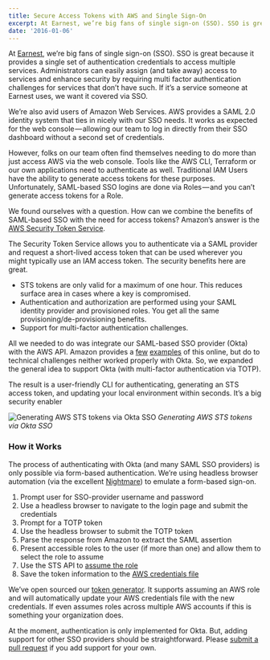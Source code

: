 ```yaml
---
title: Secure Access Tokens with AWS and Single Sign-On
excerpt: At Earnest, we’re big fans of single sign-on (SSO). SSO is great because it provides a single set of authentication credentials to access multiple services. Administrators can easily assign (and take away) access to services and enhance security by requiring multi factor authentication challenges for services that don’t have such. If it’s a service someone at Earnest uses, we want it covered via SSO.
date: '2016-01-06'
---
```


At [Earnest](https://meetearnest.com/), we’re big fans of single sign-on (SSO). SSO is great because it
provides a single set of authentication credentials to access multiple services. Administrators can easily assign (and take away) access to services and enhance security by requiring multi factor authentication challenges for services that don’t have such. If it’s a service someone at Earnest uses, we want it covered via SSO.

We’re also avid users of Amazon Web Services. AWS provides a SAML 2.0 identity system that ties in nicely with our SSO needs. It works as expected for the web console — allowing our team to log in directly from their SSO dashboard without a second set of credentials.

However, folks on our team often find themselves needing to do more than just access AWS via the web console. Tools like the AWS CLI, Terraform or our own applications need to authenticate as well. Traditional IAM Users have the ability to generate access tokens for these purposes. Unfortunately, SAML-based SSO logins are done via Roles — and you can’t generate access tokens for a Role.

We found ourselves with a question. How can we combine the benefits of SAML-based SSO with the need for
access tokens? Amazon’s answer is the [AWS Security Token Service](http://docs.aws.amazon.com/STS/latest/APIReference/Welcome.html).

The Security Token Service allows you to authenticate via a SAML provider and request a short-lived access token that can be used wherever you might typically use an IAM access token. The security benefits here are great.

* STS tokens are only valid for a maximum of one hour. This reduces surface area in cases where a key is compromised.
* Authentication and authorization are performed using your SAML identity provider and provisioned roles. You get all the same provisioning/de-provisioning benefits.
* Support for multi-factor authentication challenges.

All we needed to do was integrate our SAML-based SSO provider (Okta) with the AWS API.
Amazon provides a [few](http://blogs.aws.amazon.com/security/post/Tx1LDN0UBGJJ26Q/How-to-Implement-Federated-API-and-CLI-Access-Using-SAML-2-0-and-AD-FS)
[examples](http://blogs.aws.amazon.com/security/post/TxU0AVUS9J00FP/How-to-Implement-a-General-Solution-for-Federated-API-CLI-Access-Using-SAML-2-0) of
this online, but do to technical challenges neither worked properly with Okta. So, we expanded the general idea to
support Okta (with multi-factor authentication via TOTP).

The result is a user-friendly CLI for authenticating, generating an STS access token, and updating your local environment within seconds. It’s a big security enabler

![Generating AWS STS tokens via Okta SSO](/img/posts/2016-01-06-secure-access-tokens-with-aws-and-single-sign-on/aws-sts-generation.gif)
*Generating AWS STS tokens via Okta SSO*

### How it Works

The process of authenticating with Okta (and many SAML SSO providers) is only possible via form-based authentication. We’re using headless browser automation
(via the excellent [Nightmare](http://www.nightmarejs.org/)) to emulate a form-based sign-on.

1. Prompt user for SSO-provider username and password
1. Use a headless browser to navigate to the login page and submit the credentials
1. Prompt for a TOTP token
1. Use the headless browser to submit the TOTP token
1. Parse the response from Amazon to extract the SAML assertion
1. Present accessible roles to the user (if more than one) and allow them to select the role to assume
1. Use the STS API to [assume the role](http://docs.aws.amazon.com/cli/latest/reference/sts/assume-role-with-saml.html%29)
1. Save the token information to the [AWS credentials file](https://blogs.aws.amazon.com/security/post/Tx3D6U6WSFGOK2H/A-New-and-Standardized-Way-to-Manage-Credentials-in-the-AWS-SDKs)

We’ve open sourced our [token generator](https://github.com/meetearnest/aws-sts/). It supports assuming an AWS role and will automatically update your AWS credentials file with the new credentials. If even assumes roles across multiple AWS accounts if this is something your organization does.

At the moment, authentication is only implemented for Okta. But, adding support for other SSO providers should be
straightforward. Please [submit a pull request](https://github.com/meetearnest/aws-sts/pulls) if you add support for your own.
